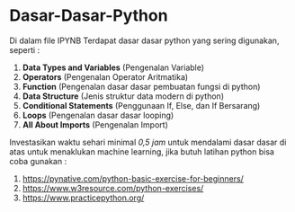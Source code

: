 # Dasar-Dasar-Python
Di dalam file IPYNB Terdapat dasar dasar python yang sering digunakan, seperti :
1. **Data Types and Variables** (Pengenalan Variable)
2. **Operators** (Pengenalan Operator Aritmatika)
3. **Function** (Pengenalan dasar dasar pembuatan fungsi di python)
4. **Data Structure** (Jenis struktur data modern di python)
5. **Conditional Statements** (Penggunaan If, Else, dan If Bersarang)
6. **Loops** (Pengenalan dasar dasar looping)
7. **All About Imports** (Pengenalan Import)


Investasikan waktu sehari minimal _0,5 jam_ untuk mendalami dasar dasar di atas untuk menaklukan machine learning, jika butuh latihan python bisa coba gunakan :
1. https://pynative.com/python-basic-exercise-for-beginners/
2. https://www.w3resource.com/python-exercises/
3. https://www.practicepython.org/
